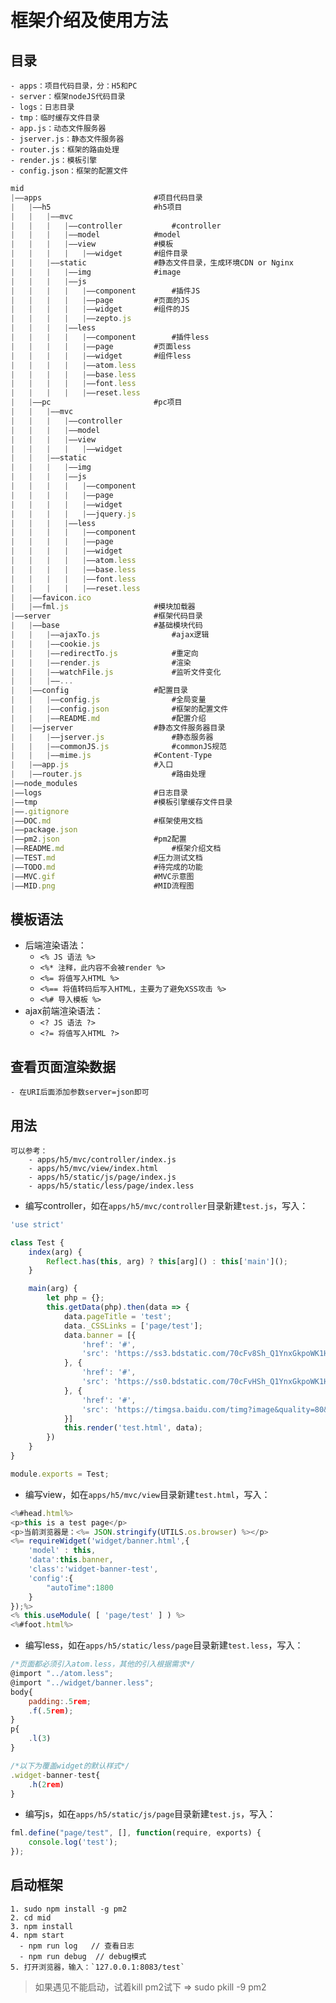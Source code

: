 # 框架介绍及使用方法

## 目录
	- apps：项目代码目录，分：H5和PC
	- server：框架nodeJS代码目录
	- logs：日志目录
	- tmp：临时缓存文件目录
	- app.js：动态文件服务器
	- jserver.js：静态文件服务器
	- router.js：框架的路由处理
	- render.js：模板引擎
	- config.json：框架的配置文件

```javascript
mid
|——apps							#项目代码目录
|	|——h5						#h5项目
|	|	|——mvc
|	|	|	|——controller			#controller
|	|	|	|——model			#model
|	|	|	|——view				#模板
|	|	|	|	|——widget		#组件目录
|	|	|——static				#静态文件目录，生成环境CDN or Nginx
|	|	|	|——img 				#image
|	|	|	|——js
|	|	|	|	|——component		#插件JS
|	|	|	|	|——page			#页面的JS
|	|	|	|	|——widget		#组件的JS
|	|	|	|	|——zepto.js
|	|	|	|——less
|	|	|	|	|——component		#插件less
|	|	|	|	|——page			#页面less
|	|	|	|	|——widget		#组件less
|	|	|	|	|——atom.less
|	|	|	|	|——base.less
|	|	|	|	|——font.less
|	|	|	|	|——reset.less
|	|——pc						#pc项目
|	|	|——mvc
|	|	|	|——controller
|	|	|	|——model
|	|	|	|——view
|	|	|	|	|——widget
|	|	|——static
|	|	|	|——img
|	|	|	|——js
|	|	|	|	|——component
|	|	|	|	|——page
|	|	|	|	|——widget
|	|	|	|	|——jquery.js
|	|	|	|——less
|	|	|	|	|——component
|	|	|	|	|——page
|	|	|	|	|——widget
|	|	|	|	|——atom.less
|	|	|	|	|——base.less
|	|	|	|	|——font.less
|	|	|	|	|——reset.less
|	|——favicon.ico 				
|	|——fml.js 					#模块加载器
|——server						#框架代码目录
|	|——base 					#基础模块代码		
|	|	|——ajaxTo.js				#ajax逻辑
|	|	|——cookie.js 		
|	|	|——redirectTo.js			#重定向
|	|	|——render.js				#渲染
|	|	|——watchFile.js				#监听文件变化
|	|	|——...
|	|——config					#配置目录
|	|	|——config.js				#全局变量
|	|	|——config.json				#框架的配置文件
|	|	|——README.md				#配置介绍
|	|——jserver					#静态文件服务器目录
|	|	|——jserver.js				#静态服务器
|	|	|——commonJS.js				#commonJS规范
|	|	|——mime.js 				#Content-Type
|	|——app.js					#入口
|	|——router.js					#路由处理
|——node_modules	
|——logs							#日志目录
|——tmp							#模板引擎缓存文件目录
|——.gitignore					
|——DOC.md 						#框架使用文档
|——package.json
|——pm2.json						#pm2配置
|——README.md						#框架介绍文档	
|——TEST.md						#压力测试文档	
|——TODO.md						#待完成的功能		
|——MVC.gif						#MVC示意图		
|——MID.png						#MID流程图				
```

## 模板语法
* 后端渲染语法：
	- `<% JS 语法 %>`
	- `<%* 注释，此内容不会被render %>`
	- `<%= 将值写入HTML %>`
	- `<%== 将值转码后写入HTML，主要为了避免XSS攻击 %>`
	- `<%# 导入模板 %>`
* ajax前端渲染语法：
	- `<? JS 语法 ?>`
	- `<?= 将值写入HTML ?>`

## 查看页面渲染数据
	- 在URI后面添加参数server=json即可

## 用法
	可以参考：
		- apps/h5/mvc/controller/index.js
		- apps/h5/mvc/view/index.html
		- apps/h5/static/js/page/index.js
		- apps/h5/static/less/page/index.less

* 编写controller，如在`apps/h5/mvc/controller`目录新建`test.js`，写入：

```javascript
'use strict'

class Test {
	index(arg) {
		Reflect.has(this, arg) ? this[arg]() : this['main']();
	}

	main(arg) {
		let php = {};
		this.getData(php).then(data => {
			data.pageTitle = 'test';
			data._CSSLinks = ['page/test'];
			data.banner = [{
				'href': '#',
				'src': 'https://ss3.bdstatic.com/70cFv8Sh_Q1YnxGkpoWK1HF6hhy/it/u=2706547558,1569356033&fm=23&gp=0.jpg'
			}, {
				'href': '#',
				'src': 'https://ss0.bdstatic.com/70cFvHSh_Q1YnxGkpoWK1HF6hhy/it/u=1935176083,1386170183&fm=23&gp=0.jpg'
			}, {
				'href': '#',
				'src': 'https://timgsa.baidu.com/timg?image&quality=80&size=b9999_10000&sec=1487604818024&di=c54fcd1107050912969a2ddc60a73c0c&imgtype=0&src=http%3A%2F%2Fmmbiz.qpic.cn%2Fmmbiz%2FwgYCDpsjxWebKs1iaJrO2tH6Cd7fiaia26BuX1bTzkh6IxJRzBw6hUQ03pxZwjU8AFNJKPsYXDnFGRLYRFYzT7tLQ%2F0'
			}]
			this.render('test.html', data);
		})
	}
}

module.exports = Test;
```

* 编写view，如在`apps/h5/mvc/view`目录新建`test.html`，写入：

```javascript
<%#head.html%>
<p>this is a test page</p>
<p>当前浏览器是：<%= JSON.stringify(UTILS.os.browser) %></p>
<%= requireWidget('widget/banner.html',{
	'model' : this,
	'data':this.banner,
	'class':'widget-banner-test',
	'config':{
		"autoTime":1800
	}
});%>
<% this.useModule( [ 'page/test' ] ) %>
<%#foot.html%>
```

* 编写less，如在`apps/h5/static/less/page`目录新建`test.less`，写入：

```javascript
/*页面都必须引入atom.less，其他的引入根据需求*/
@import "../atom.less";
@import "../widget/banner.less";
body{
	padding:.5rem;
	.f(.5rem);
}
p{
	.l(3)
}

/*以下为覆盖widget的默认样式*/
.widget-banner-test{
	.h(2rem)
}
```

* 编写js，如在`apps/h5/static/js/page`目录新建`test.js`，写入：

```javascript
fml.define("page/test", [], function(require, exports) {
	console.log('test');
});
```


## 启动框架
	1. sudo npm install -g pm2
	2. cd mid
	3. npm install
	4. npm start
	  - npm run log   // 查看日志
	  - npm run debug  // debug模式
	5. 打开浏览器，输入：`127.0.0.1:8083/test`
>如果遇见不能启动，试着kill pm2试下 => sudo pkill -9 pm2


